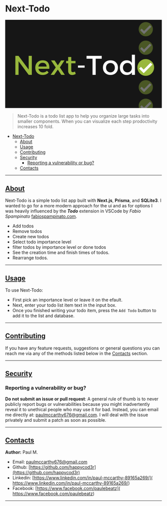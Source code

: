 # Next-Todo

![Next-Todo](./next-todo.png)

> Next-Todo is a todo list app to help you organize large tasks into smaller components. When you can visualize each step prodoctivity increases 10 fold.

- [Next-Todo](#next-todo)
  - [About](#about)
  - [Usage](#usage)
  - [Contributing](#contributing)
  - [Security](#security)
    - [Reporting a vulnerability or bug?](#reporting-a-vulnerability-or-bug)
  - [Contacts](#contacts)

---

## [About](#about)

Next-Todo is a simple todo list app built with **Next.js**, **Prisma**, and **SQLite3**. I wanted to go for a more modern approach for the ui and as for options I was heavily influenced by the ***Todo*** extension in VSCode by *Fabio Spampinato* [fabiospampinato.com](https://fabiospampinato.com).

- Add todos
- Remove todos
- Create new todos
- Select todo importance level
- filter todos by importance level or done todos
- See the creation time and finish times of todos.
- Rearrange todos.

---

## [Usage](#usage)

To use Next-Todo:

- First pick an importance level or leave it on the efault.
- Next, enter your todo list item text in the input box.
- Once you finished writing your todo item, press the `Add Todo` button to add it to the list and database.

---

## [Contributing](#contributing)

If you have any feature requests, suggestions or general questions you can reach me via any of the methods listed below in the [Contacts](#contacts) section.

---

## [Security](#security)

### Reporting a vulnerability or bug?

**Do not submit an issue or pull request**: A general rule of thumb is to never publicly report bugs or vulnerabilities because you might inadvertently reveal it to unethical people who may use it for bad. Instead, you can email me directly at: [paulmccarthy676@gmail.com](mailto:paulmccarthy676@gmail.com). I will deal with the issue privately and submit a patch as soon as possible.

---

## [Contacts](#contacts)

**Author:** Paul M.

* Email: [paulmccarthy676@gmail.com](mailto:paulmccarthy676@gmail.com)
* Github: [https://github.com/happycod3r](https://github.com/happycod3r)
* Linkedin: [https://www.linkedin.com/in/paul-mccarthy-89165a269/]( https://www.linkedin.com/in/paul-mccarthy-89165a269/)
* Facebook: [https://www.facebook.com/paulebeatz]( https://www.facebook.com/paulebeatz)

---
